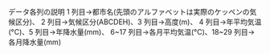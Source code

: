 データ各列の説明
1 列目→都市名(先頭のアルファベットは実際のケッペンの気候区分)、
2 列目→気候区分(ABCDEH)、3 列目→高度(m)、
4 列目→年平均気温(°C)、5 列目→年降水量(mm)、
6~17 列目→各月平均気温(°C)、18~29 列目→各月降水量(mm)
